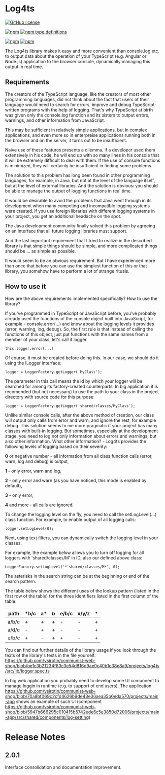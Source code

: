 # Log4ts

[![GitHub license](https://img.shields.io/badge/license-Apache%20License%202.0-blue.svg?style=flat)](https://www.apache.org/licenses/LICENSE-2.0)

[![npm](https://img.shields.io/npm/v/@vsirotin/log4ts?sort=semver&logo=npm)](https://www.npmjs.com/package/@vsirotin/log4ts)
[![npm type definitions](https://img.shields.io/npm/types/v-github-icon?logo=typescript)](https://github.com/vinayakkulkarni/v-github-icon/blob/main/package.json)

[![npm](https://img.shields.io/npm/dt/@vsirotin/log4ts?logo=npm)](http://npm-stat.com/charts.html?package=@vsirotin/log4ts)
[![npm](https://img.shields.io/npm/dw/@vsirotin/log4ts?logo=npm)](http://npm-stat.com/charts.html?package=@vsirotin/log4ts)


The Log4ts library makes it easy and more convenient than console.log etc. to output data about the operation of your TypeScript (e.g. Angular or Node.js) application to the browser console, dynamically managing this output in real time.


## Requirements

The creators of the TypeScript language, like the creators of most other programming languages, did not think about the fact that users of their language would need to search for errors, improve and debug TypeScript-written programs with the help of logging. That's why TypeScript at birth was given only the console.log function and its sisters to output errors, warnings, and other information from JavaScript.

This may be sufficient in relatively simple applications, but in complex applications, and even more so in enterpreise applications running both in the browser and on the server, it turns out to be insufficient.

Naive use of these features presents a dilemma. If a developer used them extensively in his code, he will end up with so many lines in his console that it will be extremely difficult to deal with them. If the use of console functions is minimized, they will certainly be insufficient in finding some problems.

The solution to this problem has long been found in other programming languages, for example, in Java, but not at the level of the language itself, but at the level of external libraries. And the solution is obvious: you should be able to manage the output of logging functions in real time. 

It would be desirable to avoid the problems that Java went through in its development when many competing and incompatible logging systems were created. If you use foreign libraries with different logging systems in your project, you get an additional headache on the spot. 

The Java development community finally solved this problem by agreeing on an interface that all future logging libraries must support.

And the last important requirement that I tried to realize in the described library is that simple things should be simple, and more complicated things should be ... as simple as possible. 

It would seem to be an obvious requirement. But I have experienced more than once that before you can use the simplest function of this or that library, you somehow have to perform a lot of strange rituals. 

## How to use it

How are the above requirements implemented specifically? How to use the library?

If you've programmed in TypeScript or JavaScript before, you've probably already used the functions of the console object built into JavaScript, for example - console.error(...) and know about the logging levels it provides (error, warning, log, debug).
So, the first rule is that instead of calling the functions of this object, just put functions with the same names from a member of your class, let's call it logger. 

```
this.logger.error(...)
```

Of course, it must be created before doing this. In our case, we should do it using the ILogger interface:
```
logger = LoggerFactory.getLogger('MyClass');
```
The parameter in this call means the id by which your logger will be searched for among its factory-created counterparts. In big application it is recomended (but not necessary) to use the path to your class in the project directory with source code for this purpose:

```
logger = LoggerFactory.getLogger('shared/classes/MyClass');
```


Unlike similar console calls, after the above method of creation, our class will output only calls from error and warn, and ignore the rest, for example debug. This solution seems to me more pragmatic if your project has many classes with built-in logging.
But sometimes, especially at the development stage, you need to log not only information about errors and warnings, but also other information.
What other information? - Log4ts provides the following levels of logging based on their severity:

**0** or negative number - all information from all class function calls (error, warn, log and debug) is output,

**1** - only error, warn and log,

**2** - only error and warn (as you have noticed, this mode is enabled by default),

**3** - only error,

**4** and more - all calls are ignored. 

To change the logging level on the fly, you need to call the setLogLevel(...) class function. For example, to enable output of all logging calls:
```
logger.setLogLevel(0);
```

Next, using text filters, you can dynamically switch the logging level in your classes. 

For example, the example below allows you to turn off logging for all loggers with 'shared/classes/M' in ID, also our defined above class:
```
LoggerFactory.setLogLevel('*'shared/classes/M*', 0);
```
The asterisks in the search string can be at the beginning or end of the search pattern. 

The table below shows the different uses of the lookup pattern (listed in the first row of the table) for the three identifiers listed in the first column of the table. 

| path  | *b/c | a* | *b* | e/b/c | x/y/z | * |
|-------|------|----|-----|-------|-------|---|
| a/b/c | +    | +  | +   |   -   | -     | + |
| a/d/c | -    | +  | +   |   -   | -     | + |
| e/b/c | +    | -  | +   |   +   | -     | + |


You can find out further details of the library usage if you look through the texts of the library's tests in the file yourself: 
https://github.com/vsirotin/communist-web-shop/blob/be1c3b21234f83c3e54d816d9ae0c40b1c38e8a9/projects/log4ts/src/lib/logger.spec.ts

In big web application you probably need to develop some UI component to manage loggin in runtime (e.g. to support of end users). The application  https://github.com/vsirotin/communist-web-shop/blob/70a8bf069c2cfd4626b9de43e36aea35b6eda570/projects/main-app shows an example of such UI (component https://github.com/vsirotin/communist-web-shop/blob/5947b666295c010415b5742ede6c5e3850d72006/projects/main-app/src/shared/components/log-setting)

# Release Notes # 

## 2.0.1 # 
Interface consolidation and documentation improvement.